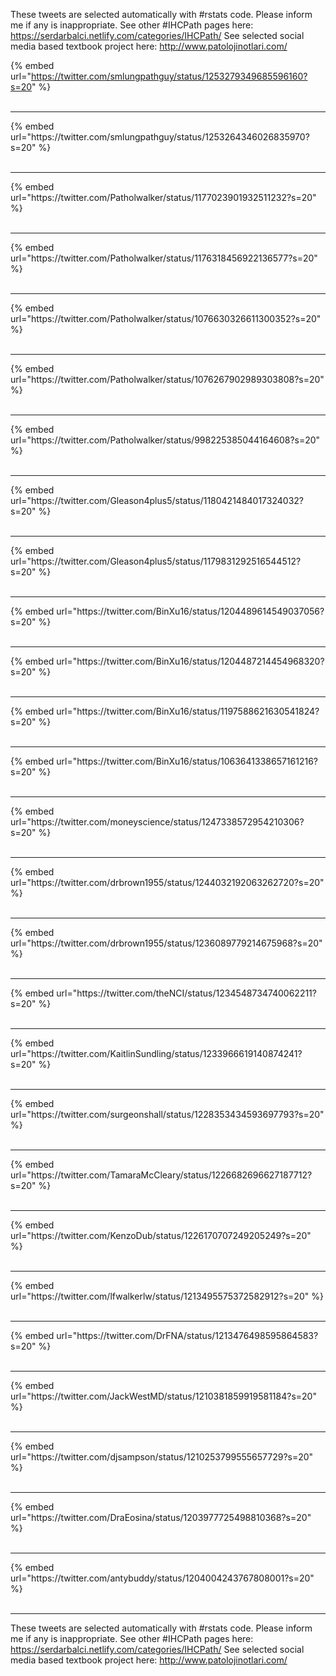 

These tweets are selected automatically with #rstats code. Please inform me if any is inappropriate.
See other #IHCPath pages here: https://serdarbalci.netlify.com/categories/IHCPath/ 
See selected social media based textbook project here: http://www.patolojinotlari.com/

{% embed url="https://twitter.com/smlungpathguy/status/1253279349685596160?s=20" %}<br>
<br>
<hr>
{% embed url="https://twitter.com/smlungpathguy/status/1253264346026835970?s=20" %}<br>
<br>
<hr>
{% embed url="https://twitter.com/Patholwalker/status/1177023901932511232?s=20" %}<br>
<br>
<hr>
{% embed url="https://twitter.com/Patholwalker/status/1176318456922136577?s=20" %}<br>
<br>
<hr>
{% embed url="https://twitter.com/Patholwalker/status/1076630326611300352?s=20" %}<br>
<br>
<hr>
{% embed url="https://twitter.com/Patholwalker/status/1076267902989303808?s=20" %}<br>
<br>
<hr>
{% embed url="https://twitter.com/Patholwalker/status/998225385044164608?s=20" %}<br>
<br>
<hr>
{% embed url="https://twitter.com/Gleason4plus5/status/1180421484017324032?s=20" %}<br>
<br>
<hr>
{% embed url="https://twitter.com/Gleason4plus5/status/1179831292516544512?s=20" %}<br>
<br>
<hr>
{% embed url="https://twitter.com/BinXu16/status/1204489614549037056?s=20" %}<br>
<br>
<hr>
{% embed url="https://twitter.com/BinXu16/status/1204487214454968320?s=20" %}<br>
<br>
<hr>
{% embed url="https://twitter.com/BinXu16/status/1197588621630541824?s=20" %}<br>
<br>
<hr>
{% embed url="https://twitter.com/BinXu16/status/1063641338657161216?s=20" %}<br>
<br>
<hr>
{% embed url="https://twitter.com/moneyscience/status/1247338572954210306?s=20" %}<br>
<br>
<hr>
{% embed url="https://twitter.com/drbrown1955/status/1244032192063262720?s=20" %}<br>
<br>
<hr>
{% embed url="https://twitter.com/drbrown1955/status/1236089779214675968?s=20" %}<br>
<br>
<hr>
{% embed url="https://twitter.com/theNCI/status/1234548734740062211?s=20" %}<br>
<br>
<hr>
{% embed url="https://twitter.com/KaitlinSundling/status/1233966619140874241?s=20" %}<br>
<br>
<hr>
{% embed url="https://twitter.com/surgeonshall/status/1228353434593697793?s=20" %}<br>
<br>
<hr>
{% embed url="https://twitter.com/TamaraMcCleary/status/1226682696627187712?s=20" %}<br>
<br>
<hr>
{% embed url="https://twitter.com/KenzoDub/status/1226170707249205249?s=20" %}<br>
<br>
<hr>
{% embed url="https://twitter.com/lfwalkerlw/status/1213495575372582912?s=20" %}<br>
<br>
<hr>
{% embed url="https://twitter.com/DrFNA/status/1213476498595864583?s=20" %}<br>
<br>
<hr>
{% embed url="https://twitter.com/JackWestMD/status/1210381859919581184?s=20" %}<br>
<br>
<hr>
{% embed url="https://twitter.com/djsampson/status/1210253799555657729?s=20" %}<br>
<br>
<hr>
{% embed url="https://twitter.com/DraEosina/status/1203977725498810368?s=20" %}<br>
<br>
<hr>
{% embed url="https://twitter.com/antybuddy/status/1204004243767808001?s=20" %}<br>
<br>
<hr>


These tweets are selected automatically with #rstats code. Please inform me if any is inappropriate.
See other #IHCPath pages here: https://serdarbalci.netlify.com/categories/IHCPath/ 
See selected social media based textbook project here: http://www.patolojinotlari.com/
